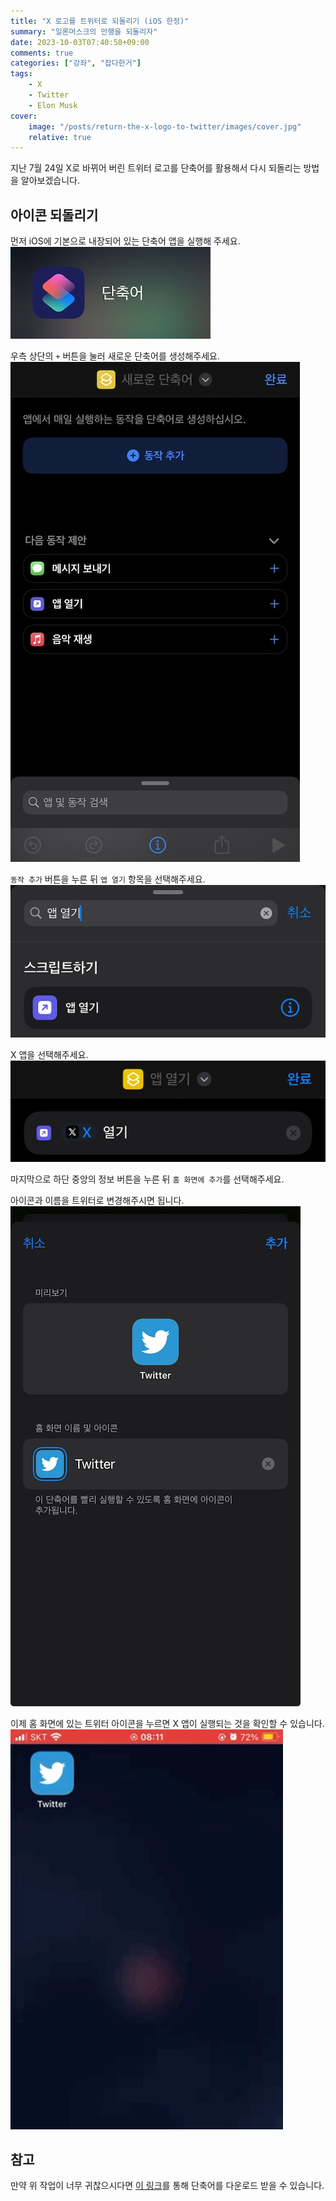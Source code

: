 ```yaml
---
title: "X 로고를 트위터로 되돌리기 (iOS 한정)"
summary: "일론머스크의 만행을 되돌리자"
date: 2023-10-03T07:40:58+09:00
comments: true
categories: ["강좌", "잡다한거"]
tags:
    - X
    - Twitter
    - Elon Musk
cover:
    image: "/posts/return-the-x-logo-to-twitter/images/cover.jpg"
    relative: true
---
```


지난 7월 24일 X로 바뀌어 버린 트위터 로고를 단축어를 활용해서 다시 되돌리는 방법을 알아보겠습니다.

## 아이콘 되돌리기

먼저 iOS에 기본으로 내장되어 있는 단축어 앱을 실행해 주세요.
![단축어 앱](./images/shortcut.jpg)

우측 상단의 `+` 버튼을 눌러 새로운 단축어를 생성해주세요.
![새로운 단축어](./images/shortcut-01.jpg)

`동작 추가` 버튼을 누른 뒤 `앱 열기` 항목을 선택해주세요.
![앱 열기 추가](./images/shortcut-02.jpg)

X 앱을 선택해주세요.
![X 앱 선택](./images/shortcut-03.jpg)

마지막으로 하단 중앙의 정보 버튼을 누른 뒤 `홈 화면에 추가`를 선택해주세요.

아이콘과 이름을 트위터로 변경해주시면 됩니다.
![홈 화면에 추가](./images/shortcut-04.jpg)

이제 홈 화면에 있는 트위터 아이콘을 누르면 X 앱이 실행되는 것을 확인할 수 있습니다.
![X 아이콘 되돌리기 완료](./images/video.gif)

## 참고

만약 위 작업이 너무 귀찮으시다면 [이 링크](https://www.icloud.com/shortcuts/776c3b5795e347b8ae57b6a94a2be75f)를 통해 단축어를 다운로드 받을 수 있습니다.
